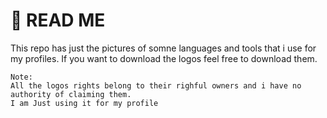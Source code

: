 # 🎈 READ ME
This repo has just the pictures of somne languages and tools that i use for my profiles.
If you want to download the logos feel free to download them.

```
Note:
All the logos rights belong to their righful owners and i have no authority of claiming them. 
I am Just using it for my profile
```
